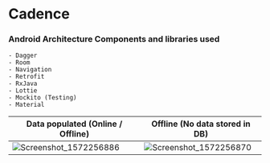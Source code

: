 # Cadence

### Android Architecture Components and libraries used

```
- Dagger
- Room
- Navigation
- Retrofit
- RxJava 
- Lottie
- Mockito (Testing)
- Material
```


| Data populated (Online / Offline)| Offline (No data stored in DB) |
|---|---|
|![Screenshot_1572256886](https://user-images.githubusercontent.com/15348446/67669508-f6435180-f969-11e9-88cd-1b357a9f5c55.png)|![Screenshot_1572256870](https://user-images.githubusercontent.com/15348446/67669509-f80d1500-f969-11e9-90f5-209476536cfc.png)|
